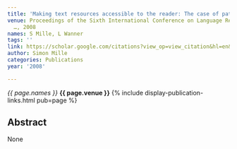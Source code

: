 ```yaml
---
title: 'Making text resources accessible to the reader: The case of patent claims'
venue: Proceedings of the Sixth International Conference on Language Resources and
  …, 2008
names: S Mille, L Wanner
tags: ''
link: https://scholar.google.com/citations?view_op=view_citation&hl=en&user=hg8-G68AAAAJ&pagesize=100&sortby=pubdate&citation_for_view=hg8-G68AAAAJ:hMod-77fHWUC
author: Simon Mille
categories: Publications
year: '2008'

---
```


*{{ page.names }}*
**{{ page.venue }}**
{% include display-publication-links.html pub=page %}
## Abstract

None